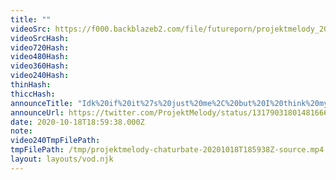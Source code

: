 ```yaml
---
title: ""
videoSrc: https://f000.backblazeb2.com/file/futureporn/projektmelody_2020-10-18_18-58-37.mkv
videoSrcHash: 
video720Hash: 
video480Hash: 
video360Hash: 
video240Hash: 
thinHash: 
thiccHash: 
announceTitle: "Idk%20if%20it%27s%20just%20me%2C%20but%20I%20think%20my%20ass%20looks%20bigger%20today%20%28and%20don%27t%20you%20say%20otherwise%29"
announceUrl: https://twitter.com/ProjektMelody/status/1317903180148166657
date: 2020-10-18T18:59:38.000Z
note: 
video240TmpFilePath: 
tmpFilePath: /tmp/projektmelody-chaturbate-20201018T185938Z-source.mp4
layout: layouts/vod.njk
---
```

